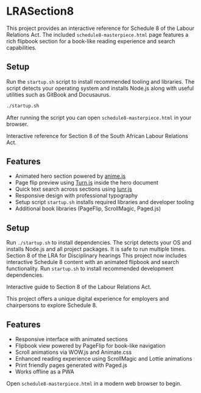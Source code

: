# LRASection8

This project provides an interactive reference for Schedule 8 of the Labour Relations Act. The included `schedule8-masterpiece.html` page features a rich flipbook section for a book-like reading experience and search capabilities.

## Setup

Run the `startup.sh` script to install recommended tooling and libraries. The script detects your operating system and installs Node.js along with useful utilities such as GitBook and Docusaurus.

```bash
./startup.sh
```

After running the script you can open `schedule8-masterpiece.html` in your browser.

Interactive reference for Section 8 of the South African Labour Relations Act.

## Features
- Animated hero section powered by [anime.js](https://animejs.com/)
- Page flip preview using [Turn.js](https://turnjs.com/) inside the hero document
- Quick text search across sections using [lunr.js](https://lunrjs.com/)
- Responsive design with professional typography
- Setup script `startup.sh` installs required libraries and developer tooling
- Additional book libraries (PageFlip, ScrollMagic, Paged.js)

## Setup
Run `./startup.sh` to install dependencies. The script detects your OS and installs Node.js and all project packages. It is safe to run multiple times.
Section 8 of the LRA for Disciplinary hearings
This project now includes interactive Schedule 8 content with an animated flipbook and search functionality. Run `startup.sh` to install recommended development dependencies.

Interactive guide to Section 8 of the Labour Relations Act.

This project offers a unique digital experience for employers and chairpersons to explore Schedule 8.

## Features

- Responsive interface with animated sections
- Flipbook view powered by PageFlip for book-like navigation
- Scroll animations via WOW.js and Animate.css
- Enhanced reading experience using ScrollMagic and Lottie animations
- Print friendly pages generated with Paged.js
- Works offline as a PWA

Open `schedule8-masterpiece.html` in a modern web browser to begin.
